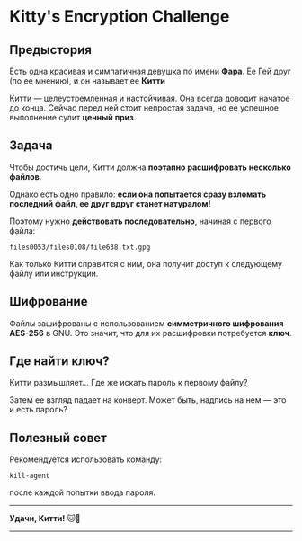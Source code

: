 # **Kitty's Encryption Challenge**

## **Предыстория**
Есть одна красивая и симпатичная девушка по имени **Фара**. Ее Гей друг (по ее мнению), и он называет ее **Китти**

Китти — целеустремленная и настойчивая. Она всегда доводит начатое до конца. Сейчас перед ней стоит непростая задача, но ее успешное выполнение сулит **ценный приз**.

## **Задача**
Чтобы достичь цели, Китти должна **поэтапно расшифровать несколько файлов**. 

Однако есть одно правило: **если она попытается сразу взломать последний файл, ее друг вдруг станет натуралом!**

Поэтому нужно **действовать последовательно**, начиная с первого файла:

```
files0053/files0108/file638.txt.gpg
```

Как только Китти справится с ним, она получит доступ к следующему файлу или инструкции.

## **Шифрование**
Файлы зашифрованы с использованием **симметричного шифрования AES-256** в GNU. Это значит, что для их расшифровки потребуется **ключ**.

## **Где найти ключ?**
Китти размышляет… Где же искать пароль к первому файлу? 

Затем ее взгляд падает на конверт. 
Может быть, надпись на нем — это и есть пароль?

## **Полезный совет**
Рекомендуется использовать команду:
```
kill-agent
```
после каждой попытки ввода пароля.

---
**Удачи, Китти!** 🐱🔐

---
